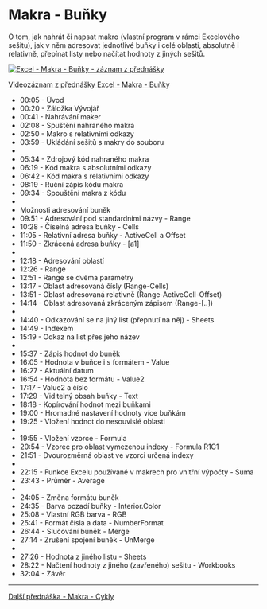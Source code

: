 # Makra - Buňky

O tom, jak nahrát či napsat makro (vlastní program v rámci Excelového sešitu), jak v něm adresovat jednotlivé buňky i celé oblasti, absolutně i relativně, přepínat listy nebo načítat hodnoty z jiných sešitů.

[![Excel - Makra - Buňky - záznam z přednášky](https://img.youtube.com/vi/9IMHeZwrR0o/0.jpg)](https://youtu.be/9IMHeZwrR0o)

[Videozáznam z přednášky Excel - Makra - Buňky](https://youtu.be/9IMHeZwrR0o)

* 00:05 - Úvod
* 00:20 - Záložka Vývojář
* 00:41 - Nahrávání maker
* 02:08 - Spuštění nahraného makra
* 02:50 - Makro s relativními odkazy
* 03:59 - Ukládání sešitů s makry do souboru
* 
* 05:34 - Zdrojový kód nahraného makra
* 06:19 - Kód makra s absolutními odkazy
* 06:42 - Kód makra s relativními odkazy
* 08:19 - Ruční zápis kódu makra
* 09:34 - Spouštění makra z kódu
* 
* Možnosti adresování buněk
* 09:51 - Adresování pod standardními názvy - Range
* 10:28 - Číselná adresa buňky - Cells
* 11:05 - Relativní adresa buňky - ActiveCell a Offset
* 11:50 - Zkrácená adresa buňky - [a1]
* 
* 12:18 - Adresování oblastí
* 12:26 - Range
* 12:51 - Range se dvěma parametry
* 13:17 - Oblast adresovaná čísly (Range-Cells)
* 13:51 - Oblast adresovaná relativně (Range-ActiveCell-Offset)
* 14:14 - Oblast adresovaná zkráceným zápisem (Range-[..])
* 
* 14:40 - Odkazování se na jiný list (přepnutí na něj) - Sheets
* 14:49 - Indexem
* 15:19 - Odkaz na list přes jeho název
* 
* 15:37 - Zápis hodnot do buněk
* 16:05 - Hodnota v buňce i s formátem - Value
* 16:27 - Aktuální datum
* 16:54 - Hodnota bez formátu - Value2 
* 17:17 - Value2 a číslo
* 17:29 - Viditelný obsah buňky - Text
* 18:18 - Kopírování hodnot mezi buňkami
* 19:00 - Hromadné nastavení hodnoty více buňkám
* 19:25 - Vložení hodnot do nesouvislé oblasti
* 
* 19:55 - Vložení vzorce - Formula
* 20:54 - Vzorec pro oblast vymezenou indexy - Formula R1C1
* 21:51 - Dvourozměrná oblast ve vzorci určená indexy
* 
* 22:15 - Funkce Excelu používané v makrech pro vnitřní výpočty - Suma
* 23:43 - Průměr - Average
* 
* 24:05 - Změna formátu buněk
* 24:35 - Barva pozadí buňky - Interior.Color
* 25:08 - Vlastní RGB barva - RGB
* 25:41 - Formát čísla a data - NumberFormat
* 26:44 - Slučování buněk - Merge
* 27:14 - Zrušení spojení buněk - UnMerge
* 
* 27:26 - Hodnota z jiného listu - Sheets
* 28:22 - Načtení hodnoty z jiného (zavřeného) sešitu - Workbooks
* 32:04 - Závěr

---

[Další přednáška - Makra - Cykly](https://github.com/PetrVobornik/prednasky/tree/master/Excel/10-MakraCykly)
